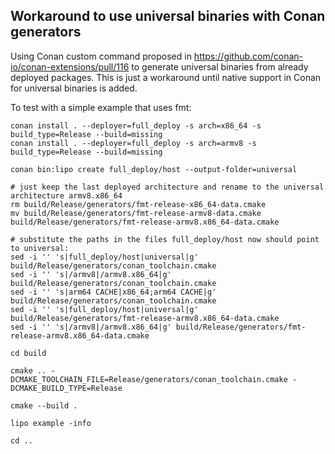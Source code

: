 ## Workaround to use universal binaries with Conan generators

Using Conan custom command proposed in
https://github.com/conan-io/conan-extensions/pull/116 to generate universal binaries from
already deployed packages. This is just a workaround until native support in Conan for
universal binaries is added.

To test with a simple example that uses fmt:

```
conan install . --deployer=full_deploy -s arch=x86_64 -s build_type=Release --build=missing
conan install . --deployer=full_deploy -s arch=armv8 -s build_type=Release --build=missing

conan bin:lipo create full_deploy/host --output-folder=universal

# just keep the last deployed architecture and rename to the universal architecture armv8.x86_64
rm build/Release/generators/fmt-release-x86_64-data.cmake
mv build/Release/generators/fmt-release-armv8-data.cmake build/Release/generators/fmt-release-armv8.x86_64-data.cmake

# substitute the paths in the files full_deploy/host now should point to universal:
sed -i '' 's|full_deploy/host|universal|g' build/Release/generators/conan_toolchain.cmake
sed -i '' 's|/armv8|/armv8.x86_64|g' build/Release/generators/conan_toolchain.cmake
sed -i '' 's|arm64 CACHE|x86_64;arm64 CACHE|g' build/Release/generators/conan_toolchain.cmake
sed -i '' 's|full_deploy/host|universal|g' build/Release/generators/fmt-release-armv8.x86_64-data.cmake
sed -i '' 's|/armv8|/armv8.x86_64|g' build/Release/generators/fmt-release-armv8.x86_64-data.cmake

cd build

cmake .. -DCMAKE_TOOLCHAIN_FILE=Release/generators/conan_toolchain.cmake -DCMAKE_BUILD_TYPE=Release

cmake --build .  

lipo example -info

cd ..
```
